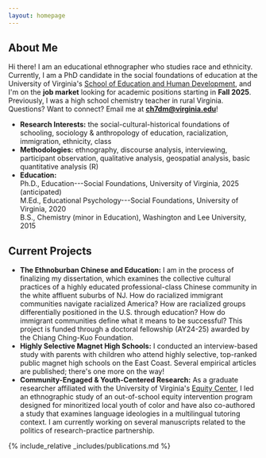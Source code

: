 ```yaml
---
layout: homepage
---
```


## About Me

Hi there! I am an educational ethnographer who studies race and ethnicity. Currently, I am a PhD candidate in the social foundations of education at the University of Virginia's [School of Education and Human Development](https://education.virginia.edu/about/directory/christopher-hu), and I'm on the <b>job market</b> looking for academic positions starting in <b>Fall 2025</b>. Previously, I was a high school chemistry teacher in rural Virginia. Questions? Want to connect? Email me at <b>[ch7dm@virginia.edu](mailto:ch7dm@virginia.edu)</b>!

- **Research Interests:** the social-cultural-historical foundations of schooling, sociology & anthropology of education, racialization, immigration, ethnicity, class
- **Methodologies:** ethnography, discourse analysis, interviewing, participant observation, qualitative analysis, geospatial analysis, basic quantitative analysis (R)
- **Education:** <br> Ph.D., Education---Social Foundations, University of Virginia, 2025 (anticipated) <br> 
M.Ed., Educational Psychology---Social Foundations, University of Virginia, 2020 <br>
B.S., Chemistry (minor in Education), Washington and Lee University, 2015 

## Current Projects

- **The Ethnoburban Chinese and Education:** I am in the process of finalizing my dissertation, which examines the collective cultural practices of a highly educated professional-class Chinese community in the white affluent suburbs of NJ. How do racialized immigrant communities navigate racialized America? How are racialized groups differentially positioned in the U.S. through education? How do immigrant communities define what it means to be successful? This project is funded through a doctoral fellowship (AY24-25) awarded by the Chiang Ching-Kuo Foundation.
- **Highly Selective Magnet High Schools:** I conducted an interview-based study with parents with children who attend highly selective, top-ranked public magnet high schools on the East Coast. Several empirical articles are published; there's one more on the way! 
- **Community-Engaged & Youth-Centered Research:** As a graduate researcher affiliated with the University of Virginia's [Equity Center](https://www.virginiaequitycenter.org/), I led an ethnographic study of an out-of-school equity intervention program designed for minoritized local youth of color and have also co-authored a study that examines language ideologies in a multilingual tutoring context. I am currently working on several manuscripts related to the politics of research-practice partnership. 

{% include_relative _includes/publications.md %}